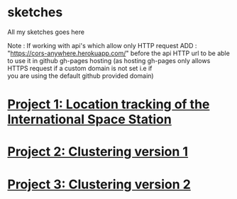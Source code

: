 # sketches

All my  sketches goes here

Note : If working with api's which allow only HTTP request
       ADD : "https://cors-anywhere.herokuapp.com/"
          before the api HTTP url to be able to use it in github gh-pages hosting
          (as hosting gh-pages only allows HTTPS request if a custom domain is not set i.e if              
          you are using the default github provided domain)

# [Project 1: Location tracking of the International Space Station](https://baby-oopsy-daisy.github.io/p5-sketches/ISSmap/)
# [Project 2: Clustering version 1](https://baby-oopsy-daisy.github.io/p5-sketches/d3/clustering/1.0)
# [Project 3: Clustering version 2](https://baby-oopsy-daisy.github.io/p5-sketches/d3/clustering/2.0)
